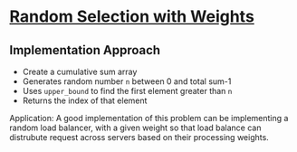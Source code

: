 # [Random Selection with Weights](./randomPicksWithWeight.cpp)
## Implementation Approach
   - Create a cumulative sum array
   - Generates random number `n` between 0 and total sum-1
   - Uses `upper_bound` to find the first element greater than `n`
   - Returns the index of that element

Application: 
A good implementation of this problem can be implementing a random load balancer, 
with a given weight so that load balance can distrubute request across servers based 
on their processing weights.
